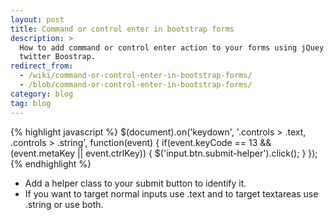 ```yaml
---
layout: post
title: Command or control enter in bootstrap forms
description: >
  How to add command or control enter action to your forms using jQuey and
  twitter Boostrap.
redirect_from:
  - /wiki/command-or-control-enter-in-bootstrap-forms/
  - /blob/command-or-control-enter-in-bootstrap-forms/
category: blog
tag: blog
---
```


{% highlight javascript %}
$(document).on('keydown', '.controls > .text, .controls > .string', function(event) {
  if(event.keyCode == 13 && (event.metaKey || event.ctrlKey)) {
    $('input.btn.submit-helper').click();
  }
});
{% endhighlight %}

- Add a helper class to your submit button to identify it.
- If you want to target normal inputs use .text and to target textareas use .string or use both.
